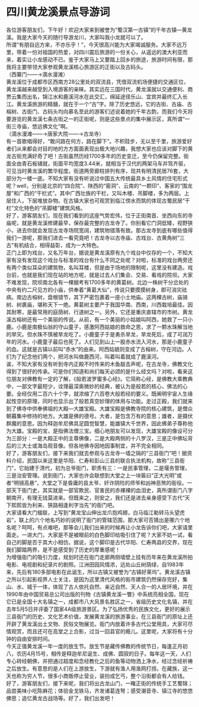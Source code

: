 # 四川黄龙溪景点导游词  
各位游客朋友们，下午好！欢迎大家来到被誉为“蜀汉第一古镇”的千年古镇—黄龙溪。我是大家今天的随行导游龙川，大家叫我小龙就可以了。  
所谓“有朋自远方来，不亦乐乎！”，今天很高兴能为大家竭诚服务。大家不远万里，带着一份对祖国的热爱，对四川震后旅游的一份关心，从遥远的澳大利亚而来，着实让小龙感动不已。鉴于大家马上又要踏上回乡的旅途，旅游时间有限，那我将主要带领大家参观黄龙溪核心旅游区的正街以及古码头。  
（西寨门——→滴水漫滩）  
黄龙溪位于成都市区西南方28公里处的双流县，凭借双流机场便捷的交通区位，黄龙溪越来越受到入境游客的亲睐。其实远在三国时代，黄龙溪就以交通便利、商贾云集而出名，锦江水和鹿溪河水在此交汇，绵延途径乐山、宜宾并最终汇入长江。黄龙溪旅游的精髓，就在于一个“古”字。除了历史悠远，它的古街、古庙、古榕树、古衙门、古码头均向慕名至此的游客们述说着她的千年古韵，而我们今天将要游览的黄龙溪七条古街之一的正街呢，则是这些景点的集中展示区，真所谓“一街三寺庙，悠远佛文化”啊。  
（滴水漫滩——→唐家大院——→古龙寺）  
有一首歌唱得好，“敢问路在何方，路在脚下”。不积跬步，无以至千里，旅游爱好者们从来都会对目的地的方方面面表现出极大地兴趣，我想大家也应该对脚下的黄龙古街充满好奇了吧！古街虽然历经1700多年的历史变迁，至今仍保留完整。街面全由青石板铺就，街面平均宽度3.44米，就相当于汉代的两架马车并驾齐驱，可见当时黄龙溪的繁华程度。街道两旁廊柱排列有序，现共有明清民居76套，大部分为一楼一底。不知大家有没有听说过中国五大传统最具乡土风情的住宅形式呢？well，分别是北京的“四合院”、陕西的“窑洞”、云南的“一颗印”、客家的“围龙屋”和广西的“干栏式”。其中广西壮族的干栏，又叫木楼、吊脚楼，多为两层。上层住人，下层堆放杂物。在古镇大家也可观赏到临江傍水而筑的体现古蜀民居“干栏”文化特色的“吊脚楼”建筑风格。  
好了，游客朋友们，现在我们看到的这座气势宏伟，位于正街南首、坐西向东的寺庙呢，就是黄龙溪修建最早，保存最完整的古龙寺了。你别看它门洞低矮，视野狭小，进去你就会发现古龙寺场院宽阔，建筑物错落有致。那古龙寺到底有哪些值得我们一游呢，那我们进去一看究竟吧！古龙寺以古寺庙、古戏台、古黄角树“三古”有机结合，相得益彰，成为一大特色。  
正门上即为戏台，又名万年台，据说是黄龙溪原有九个戏台中仅存的一个，不知大家有没有发现这个戏台与标准的戏台有什么不同之处呢？对啦，标准的戏台两旁还有两个类似耳朵的建筑物，名叫耳楼，但是由于场地的限制呢，这里没有建造。戏台前，也就是我们现在站的地方呢，就是过去人们集会、交易、看戏的院坝。大家不难发现，院坝南北各有一棵据考有1700多年的黄葛树。北边一株树干分岔处的中央有约二尺见方的小庙，供奉着“黄葛大仙”，传说只要摸摸树身，即可消灾祛病。南边古榕树，盘根错节，其下严密包裹着一座小土地庙。这两棵古树，庙骑树、树裹庙，堪称天下一绝。黄葛树主要产于我国华南、西南，川西栽培最佳。因其耐寒，是最常用的庭荫树、行道树之一。另外，它还是重庆直辖市的市树。黄龙溪古榕树还有一个美丽的传说。从前，有一个美丽的小姑娘叫阿西，她救了一只小鹿。小鹿是南极仙翁的守山童子，感激阿西姑娘的救命之恩，求了一颗水珠解当地的旱灾。但水珠不慎被旱龙吃了。小鹿童子于是勇杀旱龙，旱龙死后，成了可润万年的河水。小鹿童子最后也死了。人们见到山上一股赤水流入河水，那是小鹿童子的血。这就是古镇以前叫“赤水”的由来。阿西姑娘则变成了古榕树，守在河边。人们为了纪念他们两个，把河水叫做鹿西河，叫着叫着就成了鹿溪河。  
诶，不知大家有没有听到寺内正殿不时传来的木鱼敲击声呢，在古龙寺，佛教文化得到了很好的传承。可是你们知道和尚们每天必颂的是什么经文吗？对啦，看来这位朋友对佛教有一定的了解，《般若波罗蜜多心经》。它简称心经，是佛教大乘教典中，一部文字最短少，诠理最深奥微妙的经典，被认为是般若的核心，佛法的心要。全经仅用二百六十个字，就浓缩了六百卷大般若经的要义。既阐明宇宙人生缘起性空的原理，同时也显示出了般若真空妙理的体用与功能。走过正殿，我们就来到了佛寺中供奉佛祖的大殿—大雄宝殿。大雄宝殿是佛教寺院的核心建筑，是僧众朝暮集中修持的地方。大雄是佛的德号。大者，是包含万有的意思；雄者，是摄伏群魔的意思。因为释迦牟尼佛具足圆觉智慧，能雄镇大千世界，因此佛弟子尊称他为大雄。宝殿的宝，是指佛法僧三宝。细心地朋友可以发现，大雄宝殿的像设可分为三部分：一是大殿正中的主尊佛像，二是大殿两侧的十八罗汉，三是正中佛坛背后的三大士或海岛观音像。但各地佛寺因地因事制宜，并不完全相同。  
好了，游客朋友们，接下来我们就去参观与古龙寺一墙之隔的“三县衙门”吧！据资料介绍，民国以来这里是华阳、仁寿和彭山三县的联合执法机构，故称“三县衙门”，它始建于清代，初为总爷衙门，职责有三：一是民事管理，二是堰务管理，三是治安管理。说到衙门，大家也许会联想到大堂之上一块匾曰“正大光明”或者“明镜高悬”，大堂之下是昏庸的县太爷、奸诈阴险的师爷和凶神恶煞的衙役。一部天下衙门史，其实就是一部官欺民、官害民的赤裸裸的血泪史，真所谓衙门八字朝南开，有理无钱莫进来。但既来之，则安之，我们还是进去亲身感受下古代“天下熙熙皆为利来、狭路相逢利字当先”的衙门吧。  
大家请看大门楹联，上写到“黄龙宝山伸出龙爪抱鸡翅，白马临江勒转马头望虎岩”，联上的六个地名巧妙的说明了衙门的管辖范围，那大家可否猜出是哪六个地名呢？呵呵，有点难吧，那等会儿我们出来的时候再让小龙告诉你们吧，大家请里面走。一进大门，大家是不是被眼前的白色脚印给吸引住了呢？大家不妨一试，看自己的脚是否于其大小相仿。据说，这个脚印是古代华阳、仁寿两县的交界，现在我们脚踏两界，是不是感受到了历史的厚重感呢！  
为增强衙门的吸引力度，规划时还在衙门走廊两侧墙壁上挂有历年来在黄龙溪所拍电影、电视剧和纪录片的剧照。江洲田园风情浓，远处山丘树荫绿，自1983年来，先后有180多部电影在此诞生，所以古镇又被誉为“古镇好莱坞”。黄龙溪古镇之所以引起影视界人士关注，是因为这里清代风格的街市建筑仍然保存完好，集山、水、城于一体，体现了古人依托自然、亲近自然、天人合一的人居环境，并在1990年由中国贸易总公司出版的刊物《古镇黄龙溪一瞥》中系统亮相全国，现在它已是全国十大名镇之一，成都市八大风景名胜区之一，省级历史文化名镇，并在去年5月5日并评委了国家4A级旅游景区。为了弘扬优秀的民族文化，更好的展示三县衙门的历史、文化艺术价值，发展黄龙溪的旅游事业，在三县衙门的原址上还开辟了黄龙溪出土文物、民俗文物展览。衙门内放着许多古代公堂用具，大家可尽情观赏，而且还可在高堂之上合影，过当一回县官的瘾儿。这里呢，大家将有十分钟的自由安排时间。  
今天正值黄龙溪一年一度的放生节。放生节是藏传佛教的传统节日，每逢正月初八，农历4月15号，相传是释迦牟尼诞生、成佛、圆寂的日子。每年这一天，人们专心转经朝佛，并把通过超度和念经教化之后的鱼等动物洒上净水，经过念经祈祷之后放生。有意思的是人们在上游放生，下游就有渔人用渔网打捞。在藏族，这一天也称为穷人节，很多小商贩停止营业，装扮成乞丐，整个沿街都会有人给钱。  
好了，游客朋友们，接下来呢，我们将出古龙山门，一睹正街的传统手工艺蜀锦；品尝美味小吃陈麻花；体验金戈铁马，齐发诸葛连弩；感受潮音寺、镇江寺的悠悠佛思；追忆黄龙古战场等。好了，我们出发吧！  
